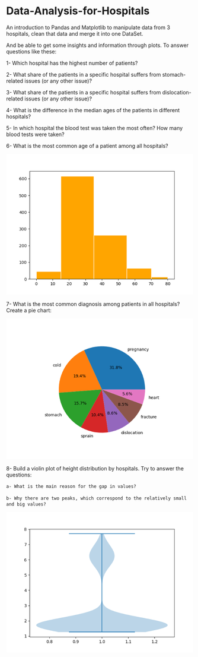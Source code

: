 # Data-Analysis-for-Hospitals

An introduction to Pandas and Matplotlib to manipulate data from 3 hospitals, clean that data and merge it into one DataSet.

And be able to get some insights and information through plots. To answer questions like these:

 1- Which hospital has the highest number of patients?
 
 2- What share of the patients in a specific hospital suffers from stomach-related issues (or any other issue)?
 
 3- What share of the patients in a specific hospital suffers from dislocation-related issues (or any other issue)?
 
 4- What is the difference in the median ages of the patients in different hospitals?
 
 5- In which hospital the blood test was taken the most often? How many blood tests were taken?
 
 6- What is the most common age of a patient among all hospitals?
 
 <img src="https://github.com/nzayem/Data-Analysis-for-Hospitals/blob/master/Figure_1.png">
 
 7- What is the most common diagnosis among patients in all hospitals? Create a pie chart:
 
 <img src="https://github.com/nzayem/Data-Analysis-for-Hospitals/blob/master/Figure_2.png">
 
 8- Build a violin plot of height distribution by hospitals. Try to answer the questions:
 
    a- What is the main reason for the gap in values?
    
    b- Why there are two peaks, which correspond to the relatively small and big values?
    
 <img src="https://github.com/nzayem/Data-Analysis-for-Hospitals/blob/master/Figure_3.png">
